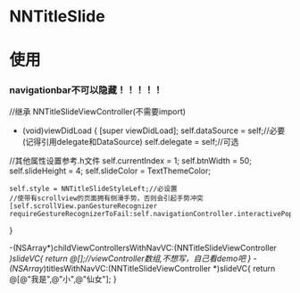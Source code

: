 # NNTitleSlide

# 使用  
### navigationbar不可以隐藏！！！！！
//继承 NNTitleSlideViewController(不需要import)
- (void)viewDidLoad {
    [super viewDidLoad];
    self.dataSource = self;//必要(记得引用delegate和DataSource)
    self.delegate = self;//可选

//其他属性设置参考.h文件
    self.currentIndex = 1;
    self.btnWidth = 50;
    self.slideHeight = 4;
    self.slideColor = TextThemeColor;

    self.style = NNTitleSlideStyleLeft;//必设置
    //使带有scrollview的页面拥有侧滑手势，否则会引起手势冲突
    [self.scrollView.panGestureRecognizer requireGestureRecognizerToFail:self.navigationController.interactivePopGestureRecognizer];

}

-(NSArray*)childViewControllersWithNavVC:(NNTitleSlideViewController *)slideVC{
    return @[];//viewController数组,不想写，自己看demo吧
}
-(NSArray*)titlesWithNavVC:(NNTitleSlideViewController *)slideVC{
    return @[@"我是",@"小",@"仙女"];
}
